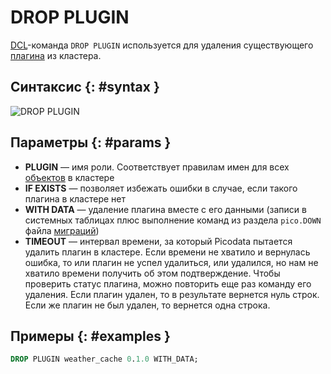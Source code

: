 # DROP PLUGIN

[DCL](dcl.md)-команда `DROP PLUGIN` используется для удаления существующего
[плагина](../../overview/glossary.md#plugin) из кластера.

## Синтаксис {: #syntax }

![DROP PLUGIN](../../images/ebnf/drop_plugin.svg)

## Параметры {: #params }

* **PLUGIN** — имя роли. Соответствует правилам имен для всех
  [объектов](object.md) в кластере
* **IF EXISTS** — позволяет избежать ошибки в случае, если такого
  плагина в кластере нет
* **WITH DATA** — удаление плагина вместе с его данными (записи в
  системных таблицах плюс выполнение команд из раздела `pico.DOWN` файла
  [миграций])
* **TIMEOUT** — интервал времени, за который Picodata пытается удалить
  плагин в кластере. Если времени не хватило и вернулась ошибка, то или
  плагин не успел удалиться, или удалился, но нам не хватило времени
  получить об этом подтверждение. Чтобы проверить статус плагина, можно
  повторить еще раз команду его удаления. Если плагин удален, то в
  результате вернется нуль строк. Если же плагин не был удален, то
  вернется одна строка.

[миграций]: ../../overview/glossary.md#migration

## Примеры {: #examples }

```sql
DROP PLUGIN weather_cache 0.1.0 WITH_DATA;
```
